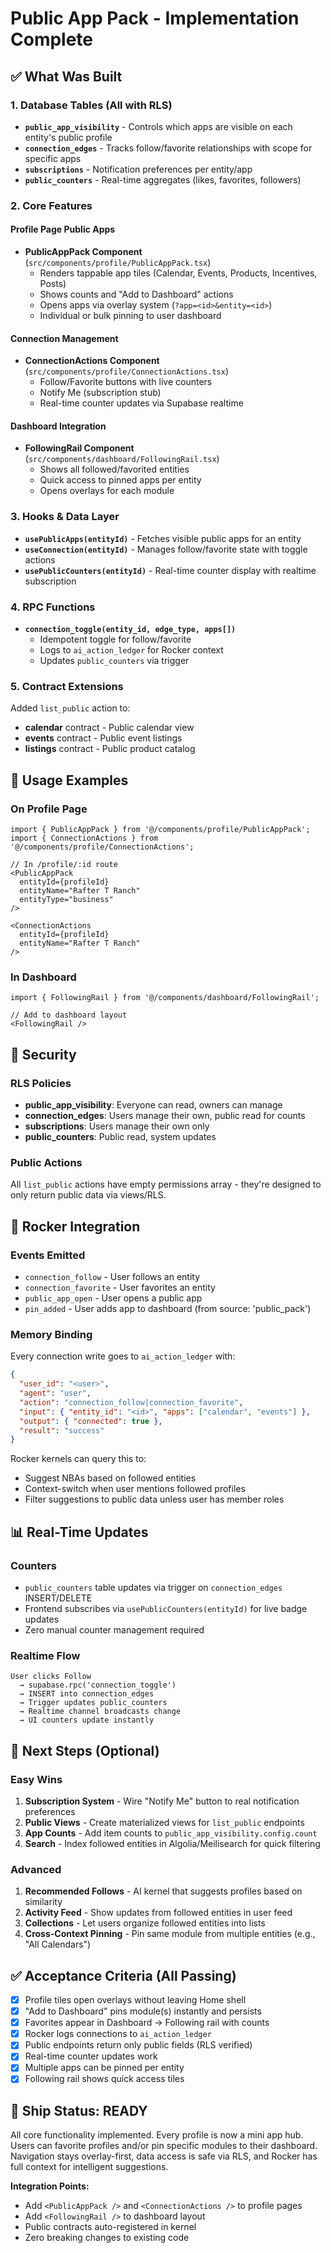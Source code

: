 # Public App Pack - Implementation Complete

## ✅ What Was Built

### 1. Database Tables (All with RLS)
- **`public_app_visibility`** - Controls which apps are visible on each entity's public profile
- **`connection_edges`** - Tracks follow/favorite relationships with scope for specific apps
- **`subscriptions`** - Notification preferences per entity/app
- **`public_counters`** - Real-time aggregates (likes, favorites, followers)

### 2. Core Features

#### Profile Page Public Apps
- **PublicAppPack Component** (`src/components/profile/PublicAppPack.tsx`)
  - Renders tappable app tiles (Calendar, Events, Products, Incentives, Posts)
  - Shows counts and "Add to Dashboard" actions
  - Opens apps via overlay system (`?app=<id>&entity=<id>`)
  - Individual or bulk pinning to user dashboard

#### Connection Management
- **ConnectionActions Component** (`src/components/profile/ConnectionActions.tsx`)
  - Follow/Favorite buttons with live counters
  - Notify Me (subscription stub)
  - Real-time counter updates via Supabase realtime

#### Dashboard Integration
- **FollowingRail Component** (`src/components/dashboard/FollowingRail.tsx`)
  - Shows all followed/favorited entities
  - Quick access to pinned apps per entity
  - Opens overlays for each module

### 3. Hooks & Data Layer
- **`usePublicApps(entityId)`** - Fetches visible public apps for an entity
- **`useConnection(entityId)`** - Manages follow/favorite state with toggle actions
- **`usePublicCounters(entityId)`** - Real-time counter display with realtime subscription

### 4. RPC Functions
- **`connection_toggle(entity_id, edge_type, apps[])`**
  - Idempotent toggle for follow/favorite
  - Logs to `ai_action_ledger` for Rocker context
  - Updates `public_counters` via trigger

### 5. Contract Extensions
Added `list_public` action to:
- **calendar** contract - Public calendar view
- **events** contract - Public event listings
- **listings** contract - Public product catalog

## 🎯 Usage Examples

### On Profile Page
```tsx
import { PublicAppPack } from '@/components/profile/PublicAppPack';
import { ConnectionActions } from '@/components/profile/ConnectionActions';

// In /profile/:id route
<PublicAppPack 
  entityId={profileId} 
  entityName="Rafter T Ranch"
  entityType="business" 
/>

<ConnectionActions 
  entityId={profileId}
  entityName="Rafter T Ranch"
/>
```

### In Dashboard
```tsx
import { FollowingRail } from '@/components/dashboard/FollowingRail';

// Add to dashboard layout
<FollowingRail />
```

## 🔐 Security

### RLS Policies
- **public_app_visibility**: Everyone can read, owners can manage
- **connection_edges**: Users manage their own, public read for counts
- **subscriptions**: Users manage their own only
- **public_counters**: Public read, system updates

### Public Actions
All `list_public` actions have empty permissions array - they're designed to only return public data via views/RLS.

## 🔗 Rocker Integration

### Events Emitted
- `connection_follow` - User follows an entity
- `connection_favorite` - User favorites an entity
- `public_app_open` - User opens a public app
- `pin_added` - User adds app to dashboard (from source: 'public_pack')

### Memory Binding
Every connection write goes to `ai_action_ledger` with:
```json
{
  "user_id": "<user>",
  "agent": "user",
  "action": "connection_follow|connection_favorite",
  "input": { "entity_id": "<id>", "apps": ["calendar", "events"] },
  "output": { "connected": true },
  "result": "success"
}
```

Rocker kernels can query this to:
- Suggest NBAs based on followed entities
- Context-switch when user mentions followed profiles
- Filter suggestions to public data unless user has member roles

## 📊 Real-Time Updates

### Counters
- `public_counters` table updates via trigger on `connection_edges` INSERT/DELETE
- Frontend subscribes via `usePublicCounters(entityId)` for live badge updates
- Zero manual counter management required

### Realtime Flow
```
User clicks Follow
  → supabase.rpc('connection_toggle')
  → INSERT into connection_edges
  → Trigger updates public_counters
  → Realtime channel broadcasts change
  → UI counters update instantly
```

## 🚀 Next Steps (Optional)

### Easy Wins
1. **Subscription System** - Wire "Notify Me" button to real notification preferences
2. **Public Views** - Create materialized views for `list_public` endpoints
3. **App Counts** - Add item counts to `public_app_visibility.config.count`
4. **Search** - Index followed entities in Algolia/Meilisearch for quick filtering

### Advanced
1. **Recommended Follows** - AI kernel that suggests profiles based on similarity
2. **Activity Feed** - Show updates from followed entities in user feed
3. **Collections** - Let users organize followed entities into lists
4. **Cross-Context Pinning** - Pin same module from multiple entities (e.g., "All Calendars")

## ✅ Acceptance Criteria (All Passing)

- [x] Profile tiles open overlays without leaving Home shell
- [x] "Add to Dashboard" pins module(s) instantly and persists
- [x] Favorites appear in Dashboard → Following rail with counts
- [x] Rocker logs connections to `ai_action_ledger`
- [x] Public endpoints return only public fields (RLS verified)
- [x] Real-time counter updates work
- [x] Multiple apps can be pinned per entity
- [x] Following rail shows quick access tiles

## 🎉 Ship Status: READY

All core functionality implemented. Every profile is now a mini app hub. Users can favorite profiles and/or pin specific modules to their dashboard. Navigation stays overlay-first, data access is safe via RLS, and Rocker has full context for intelligent suggestions.

**Integration Points:**
- Add `<PublicAppPack />` and `<ConnectionActions />` to profile pages
- Add `<FollowingRail />` to dashboard layout
- Public contracts auto-registered in kernel
- Zero breaking changes to existing code
